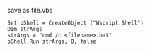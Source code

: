 save as file.vbs

````
Set oShell = CreateObject ("Wscript.Shell") 
Dim strArgs
strArgs = "cmd /c <filename>.bat"
oShell.Run strArgs, 0, false

````
